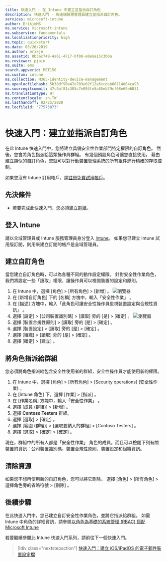 ```yaml
---
title: 快速入門 - 在 Intune 中建立並指派自訂角色
description: 快速入門 - 為遠端裝置管理員建立並指派自訂角色。
services: microsoft-intune
author: ErikjeMS
ms.service: microsoft-intune
ms.subservice: fundamentals
ms.localizationpriority: high
ms.topic: quickstart
ms.date: 03/26/2019
ms.author: erikje
ms.assetid: 0b3ac749-4a61-4717-bf08-e0e6a15c3b0a
ms.reviewer: pjain
ms.suite: ems
search.appverid: MET150
ms.custom: intune
ms.collection: M365-identity-device-management
ms.openlocfilehash: 5b38df90e47e709e02f12a6ccdab68714d04ca93
ms.sourcegitcommit: 47c9af81c385c7e893fe5a85eb79cf08e69e6831
ms.translationtype: HT
ms.contentlocale: zh-TW
ms.lasthandoff: 02/25/2020
ms.locfileid: "77575873"
---
```

# <a name="quickstart-create-and-assign-a-custom-role"></a>快速入門：建立並指派自訂角色

在此 Intune 快速入門中，您將建立具備安全性作業部門特定權限的自訂角色。 然後，您會將角色指派給這類操作員群組。 有幾個預設角色可讓您直接使用。 藉由建立類似的自訂角色，您就可以對行動裝置管理系統的所有組件進行精確的存取控制。

如果您沒有 Intune 訂用帳戶，請[註冊免費試用帳戶](free-trial-sign-up.md)。

## <a name="prerequisites"></a>先決條件

- 若要完成此快速入門，您必須[建立群組](quickstart-create-group.md)。

## <a name="sign-in-to-intune"></a>登入 Intune

請以全域管理員或 Intune 服務管理員身分登入 [Intune](https://aka.ms/intuneportal)。 如果您已建立 Intune 試用版訂閱，則用來建立訂閱的帳戶是全域管理員。

## <a name="create-a-custom-role"></a>建立自訂角色

當您建立自訂角色時，可以為各種不同的動作設定權限。 針對安全性作業角色，我們將設定一些「讀取」權限，讓操作員可以檢閱裝置的設定和原則。

1. 在 Intune 中，選擇 [角色]   > [所有角色]   > [新增]  。
![瀏覽器](./media/quickstart-create-custom-role/add-custom-role.png)
2. 在 [新增自訂角色]  下的 [名稱]  方塊中，輸入「安全性作業」  。
3. 在 [描述]  方塊中，輸入「此角色可讓安全性操作員監視裝置設定與合規性資訊」  。
4. 選擇 [設定]   > [公司裝置識別碼]   > [讀取]  旁的 [是]   > [確定]  。
![瀏覽器](./media/quickstart-create-custom-role/corp-device-id-read.png)
5. 選擇 [裝置合規性原則]   > [讀取]  旁的 [是]   > [確定]  。
6. 選擇 [裝置設定]   > [讀取]  旁的 [是]   > [確定]  。
7. 選擇 [組織]   > [讀取]  旁的 [是]   > [確定]  。
8. 選擇 [確定]   > [建立]  。

## <a name="assign-the-role-to-a-group"></a>將角色指派給群組

您必須將角色指派給包含安全性使用者的群組，安全性操作員才能使用新的權限。

1. 在 Intune 中，選擇 [角色]   > [所有角色]   > [Security operations] \(安全性作業\)  。
2. 在 [Intune 角色]  下，選擇 [作業]   > [指派]  。
3. 在 [作業名稱]  方塊中，輸入「安全性作業」  。
4. 選擇 [成員 (群組)]   > [新增]  。
5. 選擇 **Contoso Testers** 群組。
6. 選擇 [選取]   > [確定]  。
7. 選擇 [範圍 (群組)]   > [選取要納入的群組]   > [Contoso Testers]  。
8. 選擇 [選取]   > [確定]   > [確定]  。

現在，群組中的所有人都是「安全性作業」  角色的成員，而且可以檢閱下列有關裝置的資訊：公司裝置識別碼、裝置合規性原則、裝置設定和組織資訊。

## <a name="clean-up-resources"></a>清除資源

如果您不想再使用新的自訂角色，您可以將它刪除。 選擇 [角色]   > [所有角色]  > 選擇角色旁的省略符號 > [刪除]  。

## <a name="next-steps"></a>後續步驟

在此快速入門中，您已建立自訂安全性作業角色，並將它指派給群組。 如需 Intune 中角色的詳細資訊，請參閱[以角色為基礎的系統管理 (RBAC) 搭配 Microsoft Intune](role-based-access-control.md)

若要繼續參閱此 Intune 快速入門系列，請前往下一個快速入門。

> [!div class="nextstepaction"]
> [快速入門：建立 iOS/iPadOS 的電子郵件裝置設定檔](../configuration/quickstart-email-profile.md)

